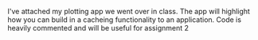 I've attached my plotting app we went over in class. The app will highlight how you can build in a cacheing functionality to an application. Code is heavily commented and will be useful for assignment 2
